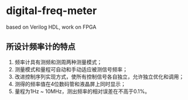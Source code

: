 # digital-freq-meter
based on Verilog HDL, work on FPGA

## 所设计频率计的特点
1.	频率计具有测频和测周两种测量模式；
2.	测量模式和量程可自动和手动适应被测信号频率；
3.	改进控制序列实现方式，使所有控制信号各自独立，允许独立优化和调用；
4.	测得的频率值在4位数码管和液晶屏上同时显示；
5.	量程为1Hz ~ 10MHz，测出频率的相对误差在不高于0.1%。
